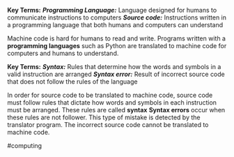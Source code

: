 **Key Terms:**
***Programming Language:*** Language designed for humans to communicate instructions to computers
***Source code:*** Instructions written in a programming language that both humans and computers can understand

Machine code is hard for humans to read and write. Programs written with a **programming languages** such as Python are translated to machine code for computers and humans to understand.

**Key Terms:**
***Syntax:*** Rules that determine how the words and symbols in a valid instruction are arranged
***Syntax error:*** Result of incorrect source code that does not follow the rules of the language

In order for source code to be translated to machine code, source code must follow rules that dictate how words and symbols in each instruction must be arranged. These rules are called **syntax**
**Syntax errors** occur when these rules are not follower. This type of mistake is detected by the translator program. The incorrect source code cannot be translated to machine code.

#computing 